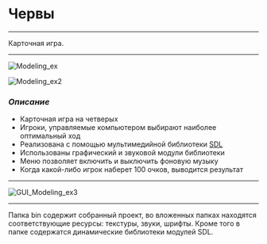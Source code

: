 # **Червы**
*************
Карточная игра.
*********
![Modeling_ex](https://3.downloader.disk.yandex.ru/disk/67781e76c698fb3ae8c2a299af0fd5151d196e47336763bb4ed764364aaecf1a/59a9b57e/e4yAmOpUdHfB_SQ08sGywfaidfvmzIb9dS-0FMLv6_LAmQl5xdYJtzk9mZ6200hmtiUGBJXUa-iw1T79dQeVeg%3D%3D?uid=227757636&filename=chMenu.jpg&disposition=inline&hash=&limit=0&content_type=image%2Fjpeg&fsize=175400&hid=df83a9cfc8a90a12698babc24cb9b433&media_type=image&tknv=v2&etag=1e634a5519012b1923597ad87a218927)

![Modeling_ex2](https://1.downloader.disk.yandex.ru/disk/d0fe2cb19b2961bb0330203bd80384b51eb35fbafad3b640a199a43a07eaa8c3/59a8a76e/e4yAmOpUdHfB_SQ08sGywYcFP7g8QjSWkg3Ey8BdqxbqnZx19xy_5HZAkvyJY8FWKjSAOK0bYHh8qXgkDfPcZQ%3D%3D?uid=227757636&filename=chGP.jpg&disposition=inline&hash=&limit=0&content_type=image%2Fjpeg&fsize=329905&hid=33f297be2b02e7deb9750b5d17f7845c&media_type=image&tknv=v2&etag=4d18e8fefe59c3ab3cfad252293a48d9)

### ***Описание***

* Карточная игра на четверых
* Игроки, управляемые компьютером выбирают наиболее оптимальный ход
* Реализована с помощью мультимедийной библиотеки [SDL](http://www.libsdl.org/)
* Использованы графический и звуковой модули библиотеки
* Меню позволяет включить и выключить фоновую музыку
* Когда какой-либо игрок наберет 100 очков, выводится результат

**********

![GUI_Modeling_ex3](https://4.downloader.disk.yandex.ru/disk/6d475d7794f76727d4fa16f58e6fdbe2fc9b4e6b1d93dbb9fbb9444ad5970230/59a8a777/e4yAmOpUdHfB_SQ08sGywVD8jWGvMcHmIYwDw1k2U7xR6xn3LwpR8p-05IDonWYRDKryIFZsgzujAN4ZV8EiRQ%3D%3D?uid=227757636&filename=chVict.jpg&disposition=inline&hash=&limit=0&content_type=image%2Fjpeg&fsize=195370&hid=4a9a0381b84fcbf6dcdce98bcd5ff855&media_type=image&tknv=v2&etag=494cf05b13d7acdd0fc38f45bb5f56b6)

*********

Папка bin содержит собранный проект, во вложенных папках находятся соответствующие ресурсы: текстуры, звуки, шрифты.
Кроме того в папке содержатся динамические библиотеки модулей SDL.
